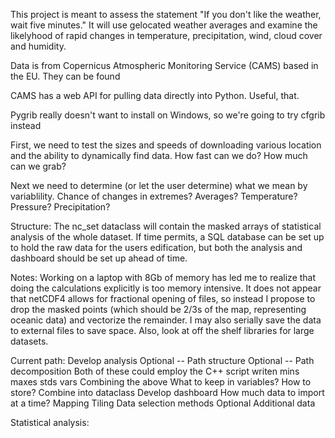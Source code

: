 This project is meant to assess the statement "If you
don't like the weather, wait five minutes." It will use gelocated
weather averages and examine the likelyhood of rapid changes in
temperature, precipitation, wind, cloud cover and humidity.

Data is from Copernicus Atmospheric Monitoring Service (CAMS)
based in the EU. They can be found

CAMS has a web API for pulling data directly into Python. Useful, that.

Pygrib really doesn't want to install on Windows, so we're
going to try cfgrib instead

First, we need to test the sizes and speeds of downloading various location and the
ability to dynamically find data. How fast can we do? How much can we grab?

Next we need to determine (or let the user determine) what we mean by variablility.
Chance of changes in extremes? Averages? Temperature? Pressure? Precipitation?

Structure:
The nc_set dataclass will contain the masked arrays of statistical analysis of the whole dataset.
If time permits, a SQL database can be set up to hold the raw data for the users edification,
but both the analysis and dashboard should be set up ahead of time.

Notes:
Working on a laptop with 8Gb of memory has led me to realize that doing the calculations
explicitly is too memory intensive. It does not appear that netCDF4 allows for fractional
opening of files, so instead I propose to drop the masked points (which should be 2/3s of 
the map, representing oceanic data) and vectorize the remainder. I may also serially save
the data to external files to save space. Also, look at off the shelf libraries for large
datasets.

Current path:
    Develop analysis
        Optional -- Path structure
        Optional -- Path decomposition
            Both of these could employ the C++ script writen
        mins
        maxes
        stds
        vars
        Combining the above
        What to keep in variables?
        How to store?
        Combine into dataclass
    Develop dashboard
        How much data to import at a time?
        Mapping
            Tiling
            Data selection methods
    Optional
        Additional data

Statistical analysis:


